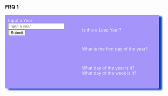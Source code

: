 ### FRQ 1

<div class="box-shadow">
  <div class="row">
        <div class="column">
  <form>
    <label for="calendar">Input a Year:</label>
    <input id="calendar" type="text" placeholder="Input a year">
    <input type="submit">
  </form>
  </div>
  <div class="column">
  <br>
  <p>Is this a Leap Year? </p> <p id="isLeapYear"></p> <br>
  <p>What is the first day of the year? </p> <p id="firstDayOfTheYear"></p> <br> <p>What day of the year is it?<br>What day of the week is it?</p>
  <table>
    <tbody id="result">
    <!-- javascript generated data -->
    </tbody>
  </table>
  </div>
</div>
<style>
    .box-shadow {
        background-color: #A594F9;
        color: #F5EFFF;
        padding: 10px;
        border-radius: 4px;
        box-shadow: 10px 5px 5px rgb(11, 67, 198);
        }
    .column {
    float: left;
    width: 50%;
    }
    .row:after {
    content: "";
    display: table;
    clear: both;
    }
</style>

<!-- Script is layed out in a sequence (without a function) and will execute when page is loaded -->
<script>
const init = () => {
  const inputForm = document.querySelector('form')

  inputForm.addEventListener('submit', (event) => {
    event.preventDefault();
    const input = document.querySelector('input#calendar');
  
    fetch(`https://binarybeasts.nighthawkcoding.ml/api/calendar/isLeapYear/${input.value}`)
    .then(response => response.json())
    .then(data => {
      const isLeapYear = document.querySelector('p#isLeapYear');

      isLeapYear.innerText = data.isLeapYear;
    });

  });
}

const initt = () => {
  const inputForm = document.querySelector('form')

  inputForm.addEventListener('submit', (event) => {
    event.preventDefault();
    const input = document.querySelector('input#calendar');
  
    fetch(`https://spiderbiters.nighthawkcodingsociety.com/api/calendar/firstDayOfTheYear/${input.value}`)
    .then(response => response.json())
    .then(data => {
      const firstDayOfTheYear = document.querySelector('p#firstDayOfTheYear');

      firstDayOfTheYear.innerText = data.firstDayOfTheYear;
    });


  });
}

document.addEventListener('DOMContentLoaded', init);
document.addEventListener('DOMContentLoaded', initt);
</script>